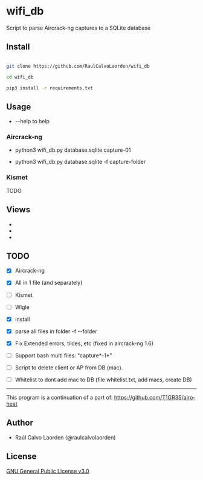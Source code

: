# wifi_db
Script to parse Aircrack-ng captures to a SQLite database

## Install

``` bash

git clone https://github.com/RaulCalvoLaorden/wifi_db

cd wifi_db

pip3 install -r requirements.txt 

```

## Usage

- --help to help

### Aircrack-ng

- python3 wifi_db.py database.sqlite capture-01

- python3 wifi_db.py database.sqlite -f capture-folder

### Kismet

TODO

## Views

- 

- 

- 

## TODO

- [X] Aircrack-ng

- [X] All in 1 file (and separately)

- [ ] Kismet

- [ ] Wigle

- [X] install 

- [X] parse all files in folder -f --folder

- [X] Fix Extended errors, tildes, etc (fixed in aircrack-ng 1.6)

- [ ] Support bash multi files: "capture*-1*"

- [ ] Script to delete client or AP from DB (mac). 

- [ ] Whitelist to dont add mac to DB (file whitelist.txt, add macs, create DB)

---------

This program is a continuation of a part of: https://github.com/T1GR3S/airo-heat

## Author

- Raúl Calvo Laorden (@raulcalvolaorden)

## License

[GNU General Public License v3.0](https://github.com/RaulCalvoLaorden/wifi_db/blob/master/LICENSE)
